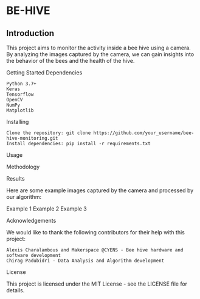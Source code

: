 # BE-HIVE


## Introduction

This project aims to monitor the activity inside a bee hive using a camera. By analyzing the images captured by the camera, we can gain insights into the behavior of the bees and the health of the hive.


Getting Started
Dependencies

    Python 3.7+
    Keras
    Tensorflow
    OpenCV
    NumPy
    Matplotlib

Installing

    Clone the repository: git clone https://github.com/your_username/bee-hive-monitoring.git
    Install dependencies: pip install -r requirements.txt

Usage

    

Methodology


Results

Here are some example images captured by the camera and processed by our algorithm:

Example 1
Example 2
Example 3

Acknowledgements

We would like to thank the following contributors for their help with this project:

    Alexis Charalambous and Makerspace @CYENS - Bee hive hardware and software development
    Chirag Padubidri - Data Analysis and Algorithm development

License

This project is licensed under the MIT License - see the LICENSE file for details.
